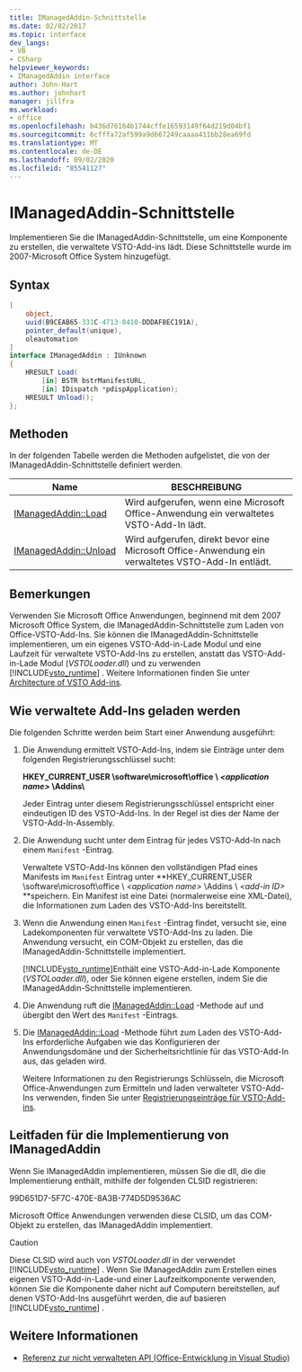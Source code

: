 ```yaml
---
title: IManagedAddin-Schnittstelle
ms.date: 02/02/2017
ms.topic: interface
dev_langs:
- VB
- CSharp
helpviewer_keywords:
- IManagedAddin interface
author: John-Hart
ms.author: johnhart
manager: jillfra
ms.workload:
- office
ms.openlocfilehash: b436d76164b1744cffe16593149f64d219d04bf1
ms.sourcegitcommit: 6cfffa72af599a9d667249caaaa411bb28ea69fd
ms.translationtype: MT
ms.contentlocale: de-DE
ms.lasthandoff: 09/02/2020
ms.locfileid: "85541127"
---
```

# <a name="imanagedaddin-interface"></a>IManagedAddin-Schnittstelle
  Implementieren Sie die IManagedAddin-Schnittstelle, um eine Komponente zu erstellen, die verwaltete VSTO-Add-ins lädt. Diese Schnittstelle wurde im 2007-Microsoft Office System hinzugefügt.

## <a name="syntax"></a>Syntax

```csharp
[
    object,
    uuid(B9CEAB65-331C-4713-8410-DDDAF8EC191A),
    pointer_default(unique),
    oleautomation
]
interface IManagedAddin : IUnknown
{
    HRESULT Load(
        [in] BSTR bstrManifestURL,
        [in] IDispatch *pdispApplication);
    HRESULT Unload();
};
```

## <a name="methods"></a>Methoden
 In der folgenden Tabelle werden die Methoden aufgelistet, die von der IManagedAddin-Schnittstelle definiert werden.

|Name|BESCHREIBUNG|
|----------|-----------------|
|[IManagedAddin::Load](../vsto/imanagedaddin-load.md)|Wird aufgerufen, wenn eine Microsoft Office-Anwendung ein verwaltetes VSTO-Add-In lädt.|
|[IManagedAddin::Unload](../vsto/imanagedaddin-unload.md)|Wird aufgerufen, direkt bevor eine Microsoft Office-Anwendung ein verwaltetes VSTO-Add-In entlädt.|

## <a name="remarks"></a>Bemerkungen
 Verwenden Sie Microsoft Office Anwendungen, beginnend mit dem 2007 Microsoft Office System, die IManagedAddin-Schnittstelle zum Laden von Office-VSTO-Add-Ins. Sie können die IManagedAddin-Schnittstelle implementieren, um ein eigenes VSTO-Add-in-Lade Modul und eine Laufzeit für verwaltete VSTO-Add-Ins zu erstellen, anstatt das VSTO-Add-in-Lade Modul (*VSTOLoader.dll*) und zu verwenden [!INCLUDE[vsto_runtime](../vsto/includes/vsto-runtime-md.md)] . Weitere Informationen finden Sie unter [Architecture of VSTO Add-ins](../vsto/architecture-of-vsto-add-ins.md).

## <a name="how-managed-add-ins-are-loaded"></a>Wie verwaltete Add-Ins geladen werden
 Die folgenden Schritte werden beim Start einer Anwendung ausgeführt:

1. Die Anwendung ermittelt VSTO-Add-Ins, indem sie Einträge unter dem folgenden Registrierungsschlüssel sucht:

    **HKEY_CURRENT_USER \software\microsoft\office \\ *\<application name>* \Addins\\**

    Jeder Eintrag unter diesem Registrierungsschlüssel entspricht einer eindeutigen ID des VSTO-Add-Ins. In der Regel ist dies der Name der VSTO-Add-In-Assembly.

2. Die Anwendung sucht unter dem Eintrag für jedes VSTO-Add-In nach einem `Manifest` -Eintrag.

    Verwaltete VSTO-Add-Ins können den vollständigen Pfad eines Manifests im `Manifest` Eintrag unter **HKEY_CURRENT_USER \software\microsoft\office \\ _\<application name>_ \Addins \\ _\<add-in ID>_ **speichern. Ein Manifest ist eine Datei (normalerweise eine XML-Datei), die Informationen zum Laden des VSTO-Add-Ins bereitstellt.

3. Wenn die Anwendung einen `Manifest` -Eintrag findet, versucht sie, eine Ladekomponenten für verwaltete VSTO-Add-Ins zu laden. Die Anwendung versucht, ein COM-Objekt zu erstellen, das die IManagedAddin-Schnittstelle implementiert.

    [!INCLUDE[vsto_runtime](../vsto/includes/vsto-runtime-md.md)]Enthält eine VSTO-Add-in-Lade Komponente (*VSTOLoader.dll*), oder Sie können eigene erstellen, indem Sie die IManagedAddin-Schnittstelle implementieren.

4. Die Anwendung ruft die [IManagedAddin::Load](../vsto/imanagedaddin-load.md) -Methode auf und übergibt den Wert des `Manifest` -Eintrags.

5. Die [IManagedAddin::Load](../vsto/imanagedaddin-load.md) -Methode führt zum Laden des VSTO-Add-Ins erforderliche Aufgaben wie das Konfigurieren der Anwendungsdomäne und der Sicherheitsrichtlinie für das VSTO-Add-In aus, das geladen wird.

   Weitere Informationen zu den Registrierungs Schlüsseln, die Microsoft Office-Anwendungen zum Ermitteln und laden verwalteter VSTO-Add-Ins verwenden, finden Sie unter [Registrierungseinträge für VSTO-Add-ins](../vsto/registry-entries-for-vsto-add-ins.md).

## <a name="guidance-to-implement-imanagedaddin"></a>Leitfaden für die Implementierung von IManagedAddin
 Wenn Sie IManagedAddin implementieren, müssen Sie die dll, die die Implementierung enthält, mithilfe der folgenden CLSID registrieren:

 99D651D7-5F7C-470E-8A3B-774D5D9536AC

 Microsoft Office Anwendungen verwenden diese CLSID, um das COM-Objekt zu erstellen, das IManagedAddin implementiert.

> [!CAUTION]
> Diese CLSID wird auch von *VSTOLoader.dll* in der verwendet [!INCLUDE[vsto_runtime](../vsto/includes/vsto-runtime-md.md)] . Wenn Sie IManagedAddin zum Erstellen eines eigenen VSTO-Add-in-Lade-und einer Laufzeitkomponente verwenden, können Sie die Komponente daher nicht auf Computern bereitstellen, auf denen VSTO-Add-Ins ausgeführt werden, die auf basieren [!INCLUDE[vsto_runtime](../vsto/includes/vsto-runtime-md.md)] .

## <a name="see-also"></a>Weitere Informationen
- [Referenz zur nicht verwalteten API &#40;Office-Entwicklung in Visual Studio&#41;](../vsto/unmanaged-api-reference-office-development-in-visual-studio.md)
